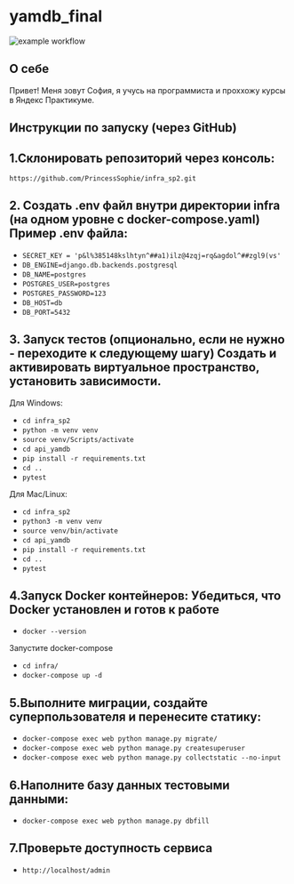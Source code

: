 # yamdb_final
![example workflow](https://github.com/PythonGun/yamdb_final/actions/workflows/yamdb_workflow.yml/badge.svg)


## О себе
Привет! Меня зовут София, я учусь на программиста и проххожу курсы в Яндекс Практикуме.

## Инструкции по запуску (через GitHub)
## 1.Склонировать репозиторий через консоль:
`https://github.com/PrincessSophie/infra_sp2.git` 
## 2. Создать .env файл внутри директории infra (на одном уровне с docker-compose.yaml) Пример .env файла:
- `SECRET_KEY = 'p&l%385148kslhtyn^##a1)ilz@4zqj=rq&agdol^##zgl9(vs'` 
- `DB_ENGINE=django.db.backends.postgresql`
- `DB_NAME=postgres`
- `POSTGRES_USER=postgres`
- `POSTGRES_PASSWORD=123`
- `DB_HOST=db`
- `DB_PORT=5432`

## 3. Запуск тестов (опционально, если не нужно - переходите к следующему шагу) Создать и активировать виртуальное пространство, установить зависимости.
Для Windows:
- `cd infra_sp2` 
- `python -m venv venv`
- `source venv/Scripts/activate`
- `cd api_yamdb`
- `pip install -r requirements.txt`
- `cd ..`
- `pytest` 

Для Mac/Linux:
- `cd infra_sp2`
- `python3 -m venv venv`
- `source venv/bin/activate`
- `cd api_yamdb`
- `pip install -r requirements.txt`
- `cd ..`
- `pytest`

## 4.Запуск Docker контейнеров: Убедиться, что Docker установлен и готов к работе
- `docker --version`

Запустите docker-compose

- `cd infra/`
- `docker-compose up -d`

## 5.Выполните миграции, создайте суперпользователя и перенесите статику:

- `docker-compose exec web python manage.py migrate/`
- `docker-compose exec web python manage.py createsuperuser`
- `docker-compose exec web python manage.py collectstatic --no-input`

## 6.Наполните базу данных тестовыми данными:

- `docker-compose exec web python manage.py dbfill`

## 7.Проверьте доступность сервиса

- `http://localhost/admin`


